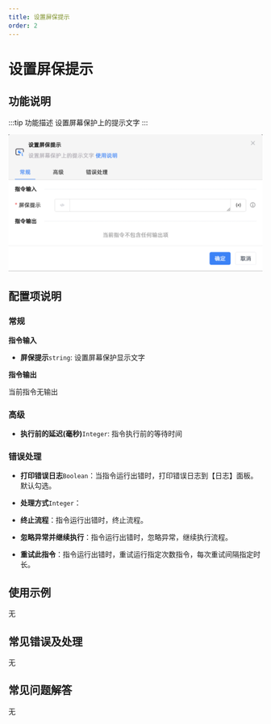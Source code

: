 ```yaml
---
title: 设置屏保提示
order: 2
---
```


# 设置屏保提示

## 功能说明

:::tip 功能描述
设置屏幕保护上的提示文字
:::

![设置屏保提示](../../../assets/设置屏保提示_command.png)

## 配置项说明

### 常规

**指令输入**

- **屏保提示**`string`: 设置屏幕保护显示文字


**指令输出**

当前指令无输出

### 高级

- **执行前的延迟(毫秒)**`Integer`: 指令执行前的等待时间

### 错误处理

- **打印错误日志**`Boolean`：当指令运行出错时，打印错误日志到【日志】面板。默认勾选。

- **处理方式**`Integer`：

 - **终止流程**：指令运行出错时，终止流程。

 - **忽略异常并继续执行**：指令运行出错时，忽略异常，继续执行流程。

 - **重试此指令**：指令运行出错时，重试运行指定次数指令，每次重试间隔指定时长。

## 使用示例
无

## 常见错误及处理

无

## 常见问题解答

无

